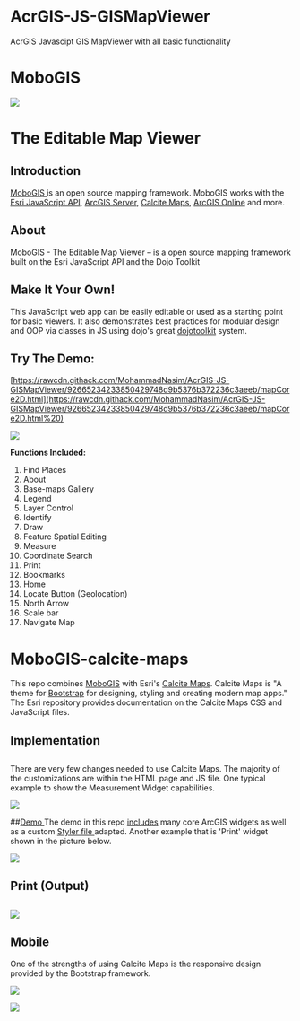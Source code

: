 # AcrGIS-JS-GISMapViewer
AcrGIS Javascipt GIS MapViewer with all basic functionality

#
# MoboGIS
[![](RackMultipart20200812-4-he1fnx_html_620c246df550e354.png)](https://github.com/cmv/cmv-app/blob/develop/viewer/images/rocket-logo.png)
#  The Editable Map Viewer

##

## Introduction

[MoboGIS ](https://rawcdn.githack.com/MohammadNasim/AcrGIS-JS-GISMapViewer/92665234233850429748d9b5376b372236c3aeeb/mapCore2D.html)is an open source mapping framework. MoboGIS works with the [Esri JavaScript API](https://developers.arcgis.com/javascript), [ArcGIS Server](https://www.esri.com/software/arcgis/arcgisserver), [Calcite Maps](https://github.com/esri/calcite-maps/), [ArcGIS Online](https://arcgis.com/) and more.

##

## About

MoboGIS - The Editable Map Viewer – is a open source mapping framework built on the Esri JavaScript API and the Dojo Toolkit

##

## Make It Your Own!

This JavaScript web app can be easily editable or used as a starting point for basic viewers. It also demonstrates best practices for modular design and OOP via classes in JS using dojo&#39;s great [dojotoolkit](https://dojotoolkit.org/reference-guide/1.9/dojo/_base/declare.html) system.

##

## Try The Demo:

[https://rawcdn.githack.com/MohammadNasim/AcrGIS-JS-GISMapViewer/92665234233850429748d9b5376b372236c3aeeb/mapCore2D.html](https://rawcdn.githack.com/MohammadNasim/AcrGIS-JS-GISMapViewer/92665234233850429748d9b5376b372236c3aeeb/mapCore2D.html%20)

![](RackMultipart20200812-4-he1fnx_html_c5dd2ea944dcf5da.png)

**Functions Included:**

1. Find Places
2. About
3. Base-maps Gallery
4. Legend
5. Layer Control
6. Identify
7. Draw
8. Feature Spatial Editing
9. Measure
10. Coordinate Search
11. Print
12. Bookmarks
13. Home
14. Locate Button (Geolocation)
15. North Arrow
16. Scale bar
17. Navigate Map

# MoboGIS-calcite-maps

This repo combines [MoboGIS](https://github.com/MohammadNasim/AcrGIS-JS-GISMapViewer) with Esri&#39;s [Calcite Maps](https://github.com/esri/calcite-maps/). Calcite Maps is &quot;A theme for [Bootstrap](https://www.getbootstrap.com/) for designing, styling and creating modern map apps.&quot; The Esri repository provides documentation on the Calcite Maps CSS and JavaScript files.

##

## Implementation

##

There are very few changes needed to use Calcite Maps. The majority of the customizations are within the HTML page and JS file. One typical example to show the Measurement Widget capabilities.

![](RackMultipart20200812-4-he1fnx_html_f8053ff9c3b57fd2.png)

##[Demo ](https://rawcdn.githack.com/MohammadNasim/AcrGIS-JS-GISMapViewer/92665234233850429748d9b5376b372236c3aeeb/mapCore2D.html)The demo in this repo [includes](https://github.com/MohammadNasim/AcrGIS-JS-GISMapViewer) many core ArcGIS widgets as well as a custom [Styler file ](https://github.com/MohammadNasim/AcrGIS-JS-GISMapViewer/blob/master/js/webConfig.js)adapted. Another example that is &#39;Print&#39; widget shown in the picture below.

![](RackMultipart20200812-4-he1fnx_html_e5f7880e5b62fc12.png)

##

## Print (Output)

##

![](RackMultipart20200812-4-he1fnx_html_93ff75800b25d4a8.png)

##

## Mobile

One of the strengths of using Calcite Maps is the responsive design provided by the Bootstrap framework.

![](RackMultipart20200812-4-he1fnx_html_72ab162da90572ec.png)

![](RackMultipart20200812-4-he1fnx_html_f1d31f1ae96f9e6a.png)
